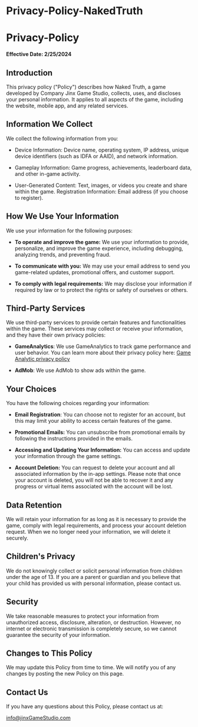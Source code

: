 # Privacy-Policy-NakedTruth
# Privacy-Policy
**Effective Date: 2/25/2024**

## Introduction

This privacy policy ("Policy") describes how Naked Truth, a game developed by Company Jinx Game Studio, collects, uses, and discloses your personal information. It applies to all aspects of the game, including the website, mobile app, and any related services.

## Information We Collect

We collect the following information from you:

+ Device Information: Device name, operating system, IP address, unique device identifiers (such as IDFA or AAID), and network information.

+ Gameplay Information: Game progress, achievements, leaderboard data, and other in-game activity.

+ User-Generated Content: Text, images, or videos you create and share within the game.
Registration Information: Email address (if you choose to register).

## How We Use Your Information

We use your information for the following purposes:

* **To operate and improve the game:** We use your information to provide, personalize, and improve the game experience, including debugging, analyzing trends, and preventing fraud.

* **To communicate with you:** We may use your email address to send you game-related updates, promotional offers, and customer support.

* **To comply with legal requirements:** We may disclose your information if required by law or to protect the rights or safety of ourselves or others.

## Third-Party Services
We use third-party services to provide certain features and functionalities within the game. These services may collect or receive your information, and they have their own privacy policies:

* **GameAnalytics**: We use GameAnalytics to track game performance and user behavior. You can learn more about their privacy policy here: [Game Analytic privacy policy
](https://gameanalytics.com/trust/legal/privacy-faq/)

* **AdMob**: We use AdMob to show ads within the game.


## Your Choices
You have the following choices regarding your information:

* **Email Registration**: You can choose not to register for an account, but this may limit your ability to access certain features of the game.

* **Promotional Emails:** You can unsubscribe from promotional emails by following the instructions provided in the emails.

* **Accessing and Updating Your Information:** You can access and update your information through the game settings.

* **Account Deletion:** You can request to delete your account and all associated information by the in-app settings. Please note that once your account is deleted, you will not be able to recover it and any progress or virtual items associated with the account will be lost.
## Data Retention
We will retain your information for as long as it is necessary to provide the game, comply with legal requirements, and process your account deletion request. When we no longer need your information, we will delete it securely.

## Children's Privacy
We do not knowingly collect or solicit personal information from children under the age of 13. If you are a parent or guardian and you believe that your child has provided us with personal information, please contact us.

## Security
We take reasonable measures to protect your information from unauthorized access, disclosure, alteration, or destruction. However, no internet or electronic transmission is completely secure, so we cannot guarantee the security of your information.

## Changes to This Policy
We may update this Policy from time to time. We will notify you of any changes by posting the new Policy on this page.

## Contact Us

If you have any questions about this Policy, please contact us at:

info@jinxGameStudio.com
